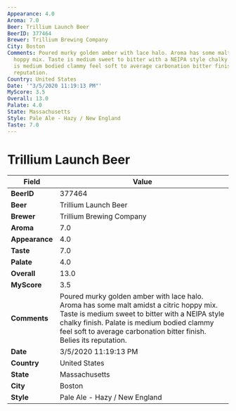 ```yaml
---
Appearance: 4.0
Aroma: 7.0
Beer: Trillium Launch Beer
BeerID: 377464
Brewer: Trillium Brewing Company
City: Boston
Comments: Poured murky golden amber with lace halo. Aroma has some malt amidst a citric
  hoppy mix. Taste is medium sweet to bitter with a NEIPA style chalky finish. Palate
  is medium bodied clammy feel soft to average carbonation bitter finish. Belies its
  reputation.
Country: United States
Date: '"3/5/2020 11:19:13 PM"'
MyScore: 3.5
Overall: 13.0
Palate: 4.0
State: Massachusetts
Style: Pale Ale - Hazy / New England
Taste: 7.0
---
```


# Trillium Launch Beer

| Field         | Value |
|---------------|-------|
| **BeerID** | 377464 |
| **Beer** | Trillium Launch Beer |
| **Brewer** | Trillium Brewing Company |
| **Aroma** | 7.0 |
| **Appearance** | 4.0 |
| **Taste** | 7.0 |
| **Palate** | 4.0 |
| **Overall** | 13.0 |
| **MyScore** | 3.5 |
| **Comments** | Poured murky golden amber with lace halo. Aroma has some malt amidst a citric hoppy mix. Taste is medium sweet to bitter with a NEIPA style chalky finish. Palate is medium bodied clammy feel soft to average carbonation bitter finish. Belies its reputation. |
| **Date** | 3/5/2020 11:19:13 PM |
| **Country** | United States |
| **State** | Massachusetts |
| **City** | Boston |
| **Style** | Pale Ale - Hazy / New England |
